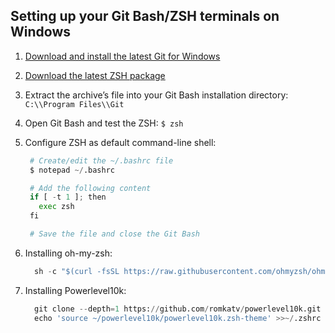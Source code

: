 ## Setting up your Git Bash/ZSH terminals on Windows

1. [Download and install the latest Git for Windows](https://git-scm.com/downloads/win)
2. [Download the latest ZSH package](https://packages.msys2.org/packages/zsh?repo=msys&variant=x86_64)
3. Extract the archive’s file into your Git Bash installation directory: `C:\\Program Files\\Git`
4. Open Git Bash and test the ZSH: `$ zsh`
5. Configure ZSH as default command-line shell:
   
   ```py
    # Create/edit the ~/.bashrc file
    $ notepad ~/.bashrc

    # Add the following content
    if [ -t 1 ]; then
      exec zsh
    fi

    # Save the file and close the Git Bash
   ```

6. Installing oh-my-zsh:
   ```py
     sh -c "$(curl -fsSL https://raw.githubusercontent.com/ohmyzsh/ohmyzsh/master/tools/install.sh)"
   ```

7. Installing Powerlevel10k:
   ```py
     git clone --depth=1 https://github.com/romkatv/powerlevel10k.git ~/powerlevel10k
     echo 'source ~/powerlevel10k/powerlevel10k.zsh-theme' >>~/.zshrc
   ```
